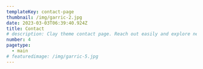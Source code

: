 ```yaml
---
templateKey: contact-page
thumbnail: /img/garric-2.jpg
date: 2023-03-03T06:39:40.924Z
title: Contact
# description: Clay theme contact page. Reach out easily and explore new opportunities. Your journey starts here.
number: 4
pagetype:
  - main
# featuredimage: /img/garric-5.jpg
---
```

